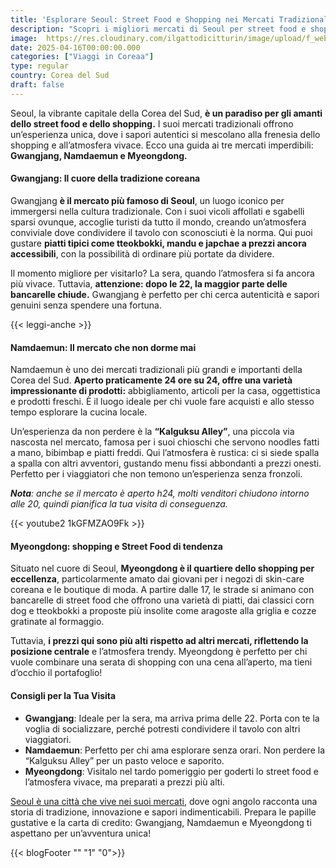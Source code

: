 ```yaml
---
title: 'Esplorare Seoul: Street Food e Shopping nei Mercati Tradizionali'
description: "Scopri i migliori mercati di Seoul per street food e shopping: Gwangjang, Namdaemun e Myeongdong. Immergiti nella cultura coreana con piatti tradizionali, noodle, bibimbap e prodotti unici, tra mercati aperti h24 e quartieri trendy."
image:  https://res.cloudinary.com/ilgattodicitturin/image/upload/f_webp,q_auto:good,w_800,c_scale,dpr_auto/v1657123237/Articoli/Corea/Seoul/street-food-seoul_uqmwhq.jpg
date: 2025-04-16T00:00:00.000
categories: ["Viaggi in Coreaa"]
type: regular
country: Corea del Sud
draft: false
---
```


Seoul, la vibrante capitale della Corea del Sud, **è un paradiso per gli amanti dello street food e dello shopping.** I suoi mercati tradizionali offrono un’esperienza unica, dove i sapori autentici si mescolano alla frenesia dello shopping e all’atmosfera vivace. Ecco una guida ai tre mercati imperdibili: **Gwangjang, Namdaemun e Myeongdong.**

#### Gwangjang: Il cuore della tradizione coreana
Gwangjang **è il mercato più famoso di Seoul**, un luogo iconico per immergersi nella cultura tradizionale. Con i suoi vicoli affollati e sgabelli sparsi ovunque, accoglie turisti da tutto il mondo, creando un’atmosfera conviviale dove condividere il tavolo con sconosciuti è la norma. Qui puoi gustare **piatti tipici come tteokbokki, mandu e japchae a prezzi ancora accessibili**, con la possibilità di ordinare più portate da dividere. 

Il momento migliore per visitarlo? La sera, quando l’atmosfera si fa ancora più vivace. Tuttavia, **attenzione: dopo le 22, la maggior parte delle bancarelle chiude.** Gwangjang è perfetto per chi cerca autenticità e sapori genuini senza spendere una fortuna.

{{< leggi-anche >}}

#### Namdaemun: Il mercato che non dorme mai
Namdaemun è uno dei mercati tradizionali più grandi e importanti della Corea del Sud. **Aperto praticamente 24 ore su 24, offre una varietà impressionante di prodotti:** abbigliamento, articoli per la casa, oggettistica e prodotti freschi. È il luogo ideale per chi vuole fare acquisti e allo stesso tempo esplorare la cucina locale.

Un’esperienza da non perdere è la **“Kalguksu Alley”**, una piccola via nascosta nel mercato, famosa per i suoi chioschi che servono noodles fatti a mano, bibimbap e piatti freddi. Qui l’atmosfera è rustica: ci si siede spalla a spalla con altri avventori, gustando menu fissi abbondanti a prezzi onesti. Perfetto per i viaggiatori che non temono un’esperienza senza fronzoli.

***Nota**: anche se il mercato è aperto h24, molti venditori chiudono intorno alle 20, quindi pianifica la tua visita di conseguenza.*

{{< youtube2 1kGFMZAO9Fk >}}

#### Myeongdong: shopping e Street Food di tendenza
Situato nel cuore di Seoul, **Myeongdong è il quartiere dello shopping per eccellenza**, particolarmente amato dai giovani per i negozi di skin-care coreana e le boutique di moda. A partire dalle 17, le strade si animano con bancarelle di street food che offrono una varietà di piatti, dai classici corn dog e tteokbokki a proposte più insolite come aragoste alla griglia e cozze gratinate al formaggio. 

Tuttavia, **i prezzi qui sono più alti rispetto ad altri mercati, riflettendo la posizione centrale** e l’atmosfera trendy. Myeongdong è perfetto per chi vuole combinare una serata di shopping con una cena all’aperto, ma tieni d’occhio il portafoglio!

#### Consigli per la Tua Visita
- **Gwangjang**: Ideale per la sera, ma arriva prima delle 22. Porta con te la voglia di socializzare, perché potresti condividere il tavolo con altri viaggiatori.
- **Namdaemun**: Perfetto per chi ama esplorare senza orari. Non perdere la “Kalguksu Alley” per un pasto veloce e saporito.
- **Myeongdong**: Visitalo nel tardo pomeriggio per goderti lo street food e l’atmosfera vivace, ma preparati a prezzi più alti.

[Seoul è una città che vive nei suoi mercati,](/blog/seoul-cosa-vedere-4-giorni-itinerario-completo) dove ogni angolo racconta una storia di tradizione, innovazione e sapori indimenticabili. Prepara le papille gustative e la carta di credito: Gwangjang, Namdaemun e Myeongdong ti aspettano per un’avventura unica!

{{< blogFooter "" "1" "0">}}
